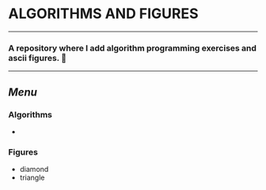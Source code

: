 # ALGORITHMS AND FIGURES
---
### **A repository where I add algorithm programming exercises and ascii figures.** 🤔
---

## *Menu*
### Algorithms
- 
### Figures
-  diamond
-  triangle